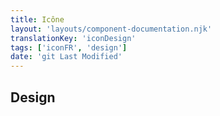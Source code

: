```yaml
---
title: Icône
layout: 'layouts/component-documentation.njk'
translationKey: 'iconDesign'
tags: ['iconFR', 'design']
date: 'git Last Modified'
---
```


## Design
